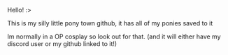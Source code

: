 Hello! :>

This is my silly little pony town github, it has all of my ponies saved to it

Im normally in a OP cosplay so look out for that. (and it will either have my discord user or my github linked to it!)

